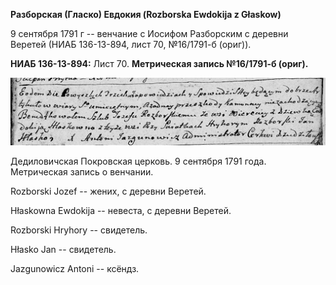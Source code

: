 **Разборская (Гласко) Евдокия (Rozborska Ewdokija z Głaskow)**

9 сентября 1791 г -- венчание с Иосифом Разборским с деревни Веретей
(НИАБ 136-13-894, лист 70, №16/1791-б (ориг)).

**НИАБ 136-13-894:** Лист 70. **Метрическая запись №16/1791-б (ориг).**

![](./media/228906f36dcefb1d435eb50a488b2ecc2515f03e.png)

Дедиловичская Покровская церковь. 9 сентября 1791 года. Метрическая
запись о венчании.

Rozborski Jozef -- жених, с деревни Веретей.

Hłaskowna Ewdokija -- невеста, с деревни Веретей.

Rozborski Hryhory -- свидетель.

Hłasko Jan -- свидетель.

Jazgunowicz Antoni -- ксёндз.
